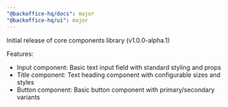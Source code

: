 ```yaml
---
"@backoffice-hq/docs": major
"@backoffice-hq/ui": major
---
```


Initial release of core components library (v1.0.0-alpha.1)

Features:

- Input component: Basic text input field with standard styling and props
- Title component: Text heading component with configurable sizes and styles
- Button component: Basic button component with primary/secondary variants
